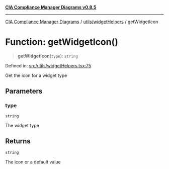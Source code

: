 [**CIA Compliance Manager Diagrams v0.8.5**](../../../README.md)

***

[CIA Compliance Manager Diagrams](../../../modules.md) / [utils/widgetHelpers](../README.md) / getWidgetIcon

# Function: getWidgetIcon()

> **getWidgetIcon**(`type`): `string`

Defined in: [src/utils/widgetHelpers.tsx:75](https://github.com/Hack23/cia-compliance-manager/blob/eca22610f41e5f6b6c0cece88769b1ffbe9db4bd/src/utils/widgetHelpers.tsx#L75)

Get the icon for a widget type

## Parameters

### type

`string`

The widget type

## Returns

`string`

The icon or a default value
